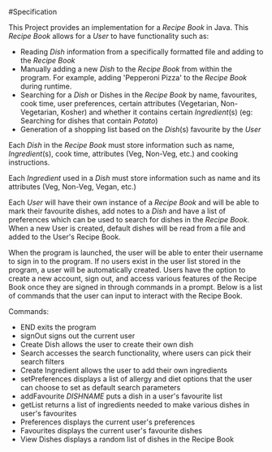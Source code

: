 #Specification

This Project provides an implementation for a *Recipe Book* in Java. This *Recipe Book* allows for a *User* to have functionality such as:

* Reading *Dish* information from a specifically formatted file and adding to the *Recipe Book*
* Manually adding a new *Dish* to the *Recipe Book* from within the program. For example, adding 'Pepperoni Pizza' to the *Recipe Book* during runtime.
* Searching for a *Dish* or Dishes in the *Recipe Book* by name, favourites, cook time, user preferences, certain attributes (Vegetarian, Non-Vegetarian, Kosher)
  and whether it contains certain *Ingredient*(s) (eg: Searching for dishes that contain *Potato*)
* Generation of a shopping list based on the *Dish*(s) favourite by the *User*

Each *Dish* in the *Recipe Book* must store information such as name, *Ingredient*(s), cook time, attributes (Veg, Non-Veg, etc.) and
cooking instructions.

Each *Ingredient* used in a *Dish* must store information such as name and its attributes (Veg, Non-Veg, Vegan, etc.)

Each *User* will have their own instance of a *Recipe Book* and will be able to mark their favourite dishes,
add notes to a *Dish* and have a list of preferences which can be used to search for dishes in the *Recipe Book*.
When a new User is created, default dishes will be read from a file and added to the User's
Recipe Book.

When the program is launched, the user will be able to enter their username to sign in to the program. If no users exist
in the user list stored in the program, a user will be automatically created. Users have the option to create a new account, sign out, and access
various features of the Recipe Book once they are signed in through commands in a prompt. Below is a list of commands that the user can input to interact with the Recipe Book. 


Commands:

* END exits the program
* signOut signs out the current user
* Create Dish allows the user to create their own dish
* Search accesses the search functionality, where users can pick their search filters
* Create Ingredient allows the user to add their own ingredients
* setPreferences displays a list of allergy and diet options that the user can choose to set as default search parameters
* addFavourite _DISHNAME_ puts a dish in a user's favourite list
* getList returns a list of ingredients needed to make various dishes in user's favourites
* Preferences displays the current user's preferences 
* Favourites displays the current user's favourite dishes 
* View Dishes displays a random list of dishes in the Recipe Book
